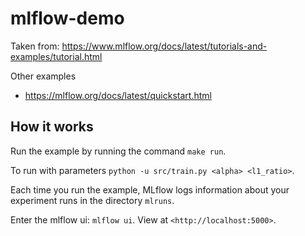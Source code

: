 # mlflow-demo

Taken from: <https://www.mlflow.org/docs/latest/tutorials-and-examples/tutorial.html>

Other examples

- <https://mlflow.org/docs/latest/quickstart.html>

## How it works

Run the example by running the command `make run`.

To run with parameters `python -u src/train.py <alpha> <l1_ratio>`.

Each time you run the example, MLflow logs information about your experiment runs in the directory `mlruns`.

Enter the mlflow ui: `mlflow ui`. View at `<http://localhost:5000>`.
